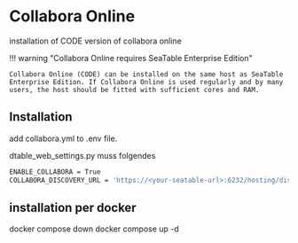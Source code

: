 # Collabora Online

installation of CODE version of collabora online

!!! warning "Collabora Online requires SeaTable Enterprise Edition"

    Collabora Online (CODE) can be installed on the same host as SeaTable Enterprise Edition. If Collabora Online is used regularly and by many users, the host should be fitted with sufficient cores and RAM.

## Installation

add collabora.yml to .env file.

dtable_web_settings.py muss folgendes

```bash
ENABLE_COLLABORA = True
COLLABORA_DISCOVERY_URL = 'https://<your-seatable-url>:6232/hosting/discovery'
```

## installation per docker

docker compose down
docker compose up -d
